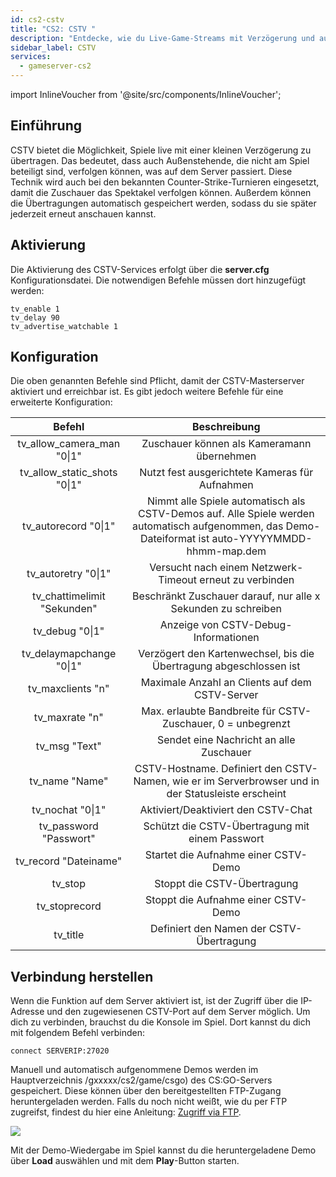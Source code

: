 ```yaml
---
id: cs2-cstv
title: "CS2: CSTV "
description: "Entdecke, wie du Live-Game-Streams mit Verzögerung und automatischer Aufnahme für Zuschauer überträgst und Matches jederzeit erneut erlebst → Jetzt mehr erfahren"
sidebar_label: CSTV
services:
  - gameserver-cs2
---
```


import InlineVoucher from '@site/src/components/InlineVoucher';

## Einführung

CSTV bietet die Möglichkeit, Spiele live mit einer kleinen Verzögerung zu übertragen. Das bedeutet, dass auch Außenstehende, die nicht am Spiel beteiligt sind, verfolgen können, was auf dem Server passiert. Diese Technik wird auch bei den bekannten Counter-Strike-Turnieren eingesetzt, damit die Zuschauer das Spektakel verfolgen können. Außerdem können die Übertragungen automatisch gespeichert werden, sodass du sie später jederzeit erneut anschauen kannst.

<InlineVoucher />

## Aktivierung

Die Aktivierung des CSTV-Services erfolgt über die **server.cfg** Konfigurationsdatei. Die notwendigen Befehle müssen dort hinzugefügt werden:

```
tv_enable 1
tv_delay 90
tv_advertise_watchable 1
```

## Konfiguration

Die oben genannten Befehle sind Pflicht, damit der CSTV-Masterserver aktiviert und erreichbar ist. Es gibt jedoch weitere Befehle für eine erweiterte Konfiguration:

|            Befehl            |                         Beschreibung                         |
| :--------------------------: | :----------------------------------------------------------: |
|  tv_allow_camera_man "0\|1"  |        Zuschauer können als Kameramann übernehmen        |
| tv_allow_static_shots "0\|1" |    Nutzt fest ausgerichtete Kameras für Aufnahmen    |
|     tv_autorecord "0\|1"     | Nimmt alle Spiele automatisch als CSTV-Demos auf. Alle Spiele werden automatisch aufgenommen, das Demo-Dateiformat ist auto-YYYYYMMDD-hhmm-map.dem |
|     tv_autoretry "0\|1"      | Versucht nach einem Netzwerk-Timeout erneut zu verbinden |
| tv_chattimelimit "Sekunden"  | Beschränkt Zuschauer darauf, nur alle x Sekunden zu schreiben |
|       tv_debug "0\|1"        |             Anzeige von CSTV-Debug-Informationen             |
|   tv_delaymapchange "0\|1"   | Verzögert den Kartenwechsel, bis die Übertragung abgeschlossen ist |
|      tv_maxclients "n"       |          Maximale Anzahl an Clients auf dem CSTV-Server          |
|        tv_maxrate "n"        | Max. erlaubte Bandbreite für CSTV-Zuschauer, 0 = unbegrenzt |
|        tv_msg "Text"         |           Sendet eine Nachricht an alle Zuschauer           |
|        tv_name "Name"        | CSTV-Hostname. Definiert den CSTV-Namen, wie er im Serverbrowser und in der Statusleiste erscheint |
|       tv_nochat "0\|1"       |           Aktiviert/Deaktiviert den CSTV-Chat           |
|    tv_password "Passwort"    |       Schützt die CSTV-Übertragung mit einem Passwort       |
|     tv_record "Dateiname"    |             Startet die Aufnahme einer CSTV-Demo             |
|           tv_stop            |                 Stoppt die CSTV-Übertragung                 |
|        tv_stoprecord         |            Stoppt die Aufnahme einer CSTV-Demo             |
|           tv_title           |           Definiert den Namen der CSTV-Übertragung           |

## Verbindung herstellen

Wenn die Funktion auf dem Server aktiviert ist, ist der Zugriff über die IP-Adresse und den zugewiesenen CSTV-Port auf dem Server möglich. Um dich zu verbinden, brauchst du die Konsole im Spiel. Dort kannst du dich mit folgendem Befehl verbinden:

```
connect SERVERIP:27020
```

Manuell und automatisch aufgenommene Demos werden im Hauptverzeichnis /gxxxxx/cs2/game/csgo) des CS:GO-Servers gespeichert. Diese können über den bereitgestellten FTP-Zugang heruntergeladen werden. Falls du noch nicht weißt, wie du per FTP zugreifst, findest du hier eine Anleitung: [Zugriff via FTP](gameserver-ftpaccess.md).

![](https://screensaver01.zap-hosting.com/index.php/s/w9b4Z7ECoSkSQdT/preview)

Mit der Demo-Wiedergabe im Spiel kannst du die heruntergeladene Demo über **Load** auswählen und mit dem **Play**-Button starten.

<InlineVoucher />
